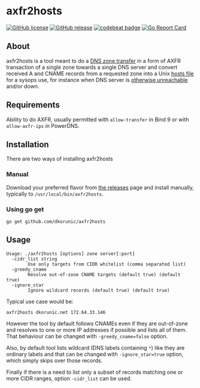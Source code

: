 # axfr2hosts

[![GitHub license](https://img.shields.io/github/license/dkorunic/axfr2hosts.svg)](https://github.com/dkorunic/axfr2hosts/blob/master/LICENSE)
[![GitHub release](https://img.shields.io/github/release/dkorunic/axfr2hosts.svg)](https://github.com/dkorunic/axfr2hosts/releases/latest)
[![codebeat badge](https://codebeat.co/badges/b535ef48-ba10-413e-81f0-dcb5a17e01c4)](https://codebeat.co/projects/github-com-dkorunic-axfr2hosts-main)
[![Go Report Card](https://goreportcard.com/badge/github.com/dkorunic/axfr2hosts)](https://goreportcard.com/report/github.com/dkorunic/axfr2hosts)

## About

axfr2hosts is a tool meant to do a [DNS zone transfer](https://en.wikipedia.org/wiki/DNS_zone_transfer) in a form of AXFR transaction of a single zone towards a single DNS server and convert received A and CNAME records from a requested zone into a Unix [hosts file](https://en.wikipedia.org/wiki/Hosts_(file)) for a sysops use, for instance when DNS server is [otherwise unreachable](https://blog.cloudflare.com/october-2021-facebook-outage/) and/or down.

## Requirements

Ability to do AXFR, usually permitted with `allow-transfer` in Bind 9 or with `allow-axfr-ips` in PowerDNS.

## Installation

There are two ways of installing axfr2hosts


### Manual

Download your preferred flavor from [the releases](https://github.com/dkorunic/axfr2hosts/releases) page and install manually, typically to `/usr/local/bin/axfr2hosts`.

### Using go get

```shell
go get github.com/dkorunic/axfr2hosts
```

## Usage

```shell
Usage: ./axfr2hosts [options] zone server[:port]
  -cidr_list string
    	Use only targets from CIDR whitelist (comma separated list)
  -greedy_cname
    	Resolve out-of-zone CNAME targets (default true) (default true)
  -ignore_star
    	Ignore wildcard records (default true) (default true)
```

Typical use case would be:

```shell
axfr2hosts dkorunic.net 172.64.33.146
```

However the tool by default follows CNAMEs even if they are out-of-zone and resolves to one or more IP addresses if possible and lists all of them. That behaviour can be changed with `-greedy_cname=false` option.

Also, by default tool lists wildcard (DNS labels containing `*`) like they are ordinary labels and that can be changed with `-ignore_star=true` option, which simply skips over those records.

Finally if there is a need to list only a subset of records matching one or more CIDR ranges, option `-cidr_list` can be used.